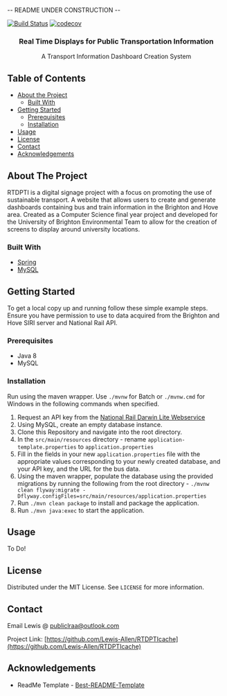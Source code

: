 -- README UNDER CONSTRUCTION --

[![Build Status](https://travis-ci.com/Lewis-Allen/RTDPTIcache.svg?token=1nzEHxQR3yx7r4oy4QzU&branch=master&kill_cache=1)](https://travis-ci.com/Lewis-Allen/RTDPTIcache) [![codecov](https://codecov.io/gh/Lewis-Allen/RTDPTIcache/branch/master/graph/badge.svg?token=6H5eGshUMx&kill_cache=1)](https://codecov.io/gh/Lewis-Allen/RTDPTIcache)
<br />

<p align="center">
  <!--<a href="https://github.com/othneildrew/Best-README-Template">
    <img src="logo.png" alt="Logo" width="80" height="80">
  </a>-->

  <h3 align="center">Real Time Displays for Public Transportation Information</h3>
  <p align="center">
    A Transport Information Dashboard Creation System
    <br />
      <!--
    <a href="https://github.com/othneildrew/Best-README-Template"><strong>Explore the docs »</strong></a>
    <br />
    <br />
    <a href="https://github.com/othneildrew/Best-README-Template">View Demo</a>
    ·
    <a href="https://github.com/othneildrew/Best-README-Template/issues">Report Bug</a>
    ·
    <a href="https://github.com/othneildrew/Best-README-Template/issues">Request Feature</a>-->
  </p>

</p>

## Table of Contents

* [About the Project](#about-the-project)
  * [Built With](#built-with)
* [Getting Started](#getting-started)
  * [Prerequisites](#prerequisites)
  * [Installation](#installation)
* [Usage](#usage)
* [License](#license)
* [Contact](#contact)
* [Acknowledgements](#acknowledgements)

## About The Project

RTDPTI is a digital signage project with a focus on promoting the use of sustainable transport. A website that allows users to create and generate dashboards containing bus and train information in the Brighton and Hove area. Created as a Computer Science final year project and developed for the University of Brighton Environmental Team to allow for the creation of screens to display around university locations.

### Built With
* [Spring](https://spring.io/)
* [MySQL](https://www.mysql.com/)

## Getting Started

To get a local copy up and running follow these simple example steps. Ensure you have permission to use to data acquired from the Brighton and Hove SIRI server and National Rail API.

### Prerequisites

- Java 8
- MySQL

### Installation

Run using the maven wrapper. Use `./mvnw` for Batch or `./mvnw.cmd` for Windows in the following commands when specified.

1. Request an API key from the [National Rail Darwin Lite Webservice](http://realtime.nationalrail.co.uk/OpenLDBWSRegistration/)
2. Using MySQL, create an empty database instance.
3. Clone this Repository and navigate into the root directory.
4. In the `src/main/resources` directory - rename `application-template.properties` to `application.properties`
5. Fill in the fields in your new `application.properties` file with the appropriate values corresponding to your newly created database, and your API key, and the URL for the bus data.
6. Using the maven wrapper, populate the database using the provided migrations by running the following from the root directory - `./mvnw clean flyway:migrate -Dflyway.configFiles=src/main/resources/application.properties`
7. Run `./mvn clean package` to install and package the application. <!-- Run `./mvn generate-sources`-->
8. Run `./mvn java:exec` to start the application.

## Usage

To Do!

## License

Distributed under the MIT License. See `LICENSE` for more information.

## Contact

Email Lewis @ publiclraa@outlook.com

Project Link: [https://github.com/Lewis-Allen/RTDPTIcache](https://github.com/Lewis-Allen/RTDPTIcache)

## Acknowledgements
* ReadMe Template - [Best-README-Template](https://github.com/othneildrew/Best-README-Template)

